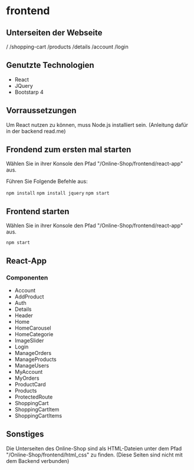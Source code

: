 # frontend

## Unterseiten der Webseite

/
/shopping-cart
/products
/details
/account
/login

## Genutzte Technologien

- React
- JQuery
- Bootstarp 4

## Vorraussetzungen

Um React nutzen zu können, muss Node.js installiert sein.
(Anleitung dafür in der backend read.me)

## Frondend zum ersten mal starten

Wählen Sie in ihrer Konsole den Pfad "/Online-Shop/frontend/react-app" aus.

Führen Sie Folgende Befehle aus:

`npm install`
`npm install jquery`
`npm start`

## Frontend starten

Wählen Sie in ihrer Konsole den Pfad "/Online-Shop/frontend/react-app" aus.

`npm start`

## React-App

### Componenten

- Account
- AddProduct
- Auth
- Details
- Header
- Home
- HomeCarousel
- HomeCategorie
- ImageSlider
- Login
- ManageOrders
- ManageProducts
- ManageUsers
- MyAccount
- MyOrders
- ProductCard
- Products
- ProtectedRoute
- ShoppingCart
- ShoppingCartItem
- ShoppingCartItems

## Sonstiges

Die Unterseiten des Online-Shop sind als HTML-Dateien unter dem Pfad 
"/Online-Shop/frontend/html_css" zu finden.
(Diese Seiten sind nicht mit dem Backend verbunden)

